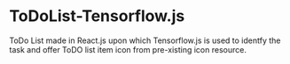 # ToDoList-Tensorflow.js
ToDo List made in React.js upon which Tensorflow.js is used to identfy the task and offer ToDO list item icon from pre-xisting icon resource.
